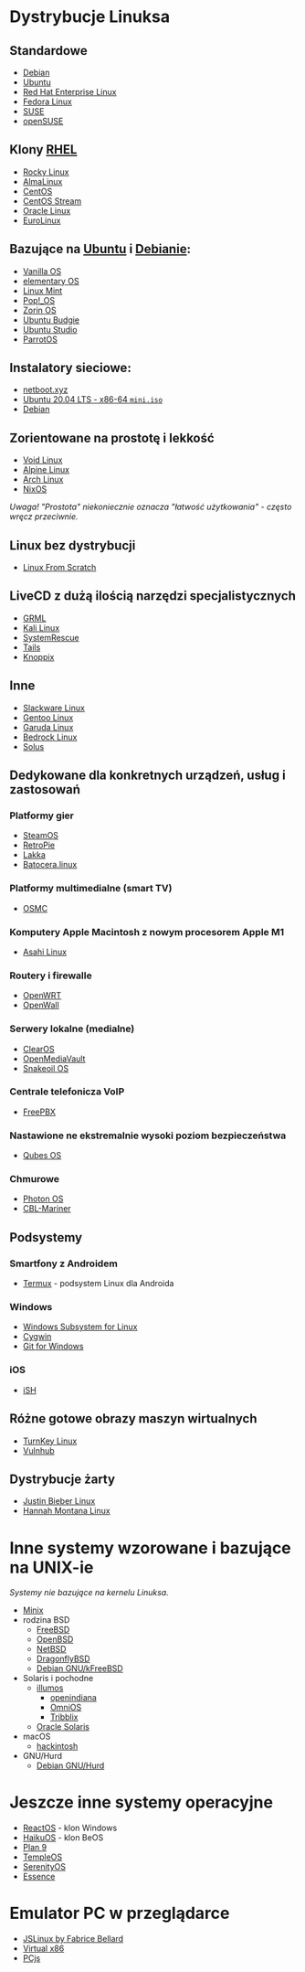 # Dystrybucje Linuksa

## Standardowe

* [Debian](https://www.debian.org/)
* [Ubuntu](https://ubuntu.com/)
* [Red Hat Enterprise Linux](https://www.redhat.com/en/technologies/linux-platforms/enterprise-linux)
* [Fedora Linux](https://fedoraproject.org/)
* [SUSE](https://www.suse.com/)
* [openSUSE](https://www.opensuse.org/)

## Klony [RHEL](https://www.redhat.com/en/technologies/linux-platforms/enterprise-linux)

* [Rocky Linux](https://rockylinux.org/)
* [AlmaLinux](https://almalinux.org/)
* [CentOS](https://www.centos.org/)
* [CentOS Stream](https://www.centos.org/centos-stream/)
* [Oracle Linux](https://www.oracle.com/linux/)
* [EuroLinux](https://en.euro-linux.com/eurolinux/what-is/)

## Bazujące na [Ubuntu](https://ubuntu.com/) i [Debianie](https://www.debian.org/):

* [Vanilla OS](https://vanillaos.org/)
* [elementary OS](https://elementary.io/)
* [Linux Mint](https://linuxmint.com/)
* [Pop!\_OS](https://pop.system76.com/)
* [Zorin OS](https://zorin.com/os/)
* [Ubuntu Budgie](https://ubuntubudgie.org/)
* [Ubuntu Studio](https://ubuntustudio.org/)
* [ParrotOS](https://www.parrotsec.org/)

## Instalatory sieciowe:

- [netboot.xyz](https://netboot.xyz/)
- [Ubuntu 20.04 LTS - x86-64 `mini.iso`](http://archive.ubuntu.com/ubuntu/dists/focal/main/installer-amd64/current/legacy-images/netboot/)
- [Debian](https://www.debian.org/distrib/netinst)

## Zorientowane na prostotę i lekkość

* [Void Linux](https://voidlinux.org/)
* [Alpine Linux](https://alpinelinux.org/)
* [Arch Linux](https://archlinux.org/)
* [NixOS](https://nixos.org)

*Uwaga! "Prostota" niekoniecznie oznacza "łatwość użytkowania" - często wręcz przeciwnie.*

## Linux bez dystrybucji

* [Linux From Scratch](https://www.linuxfromscratch.org/)

## LiveCD z dużą ilością narzędzi specjalistycznych

* [GRML](https://grml.org/)
* [Kali Linux](https://www.kali.org/)
* [SystemRescue](https://www.system-rescue.org/)
* [Tails](https://tails.boum.org/)
* [Knoppix](https://www.knopper.net/knoppix/)

## Inne

* [Slackware Linux](http://www.slackware.com/)
* [Gentoo Linux](https://www.gentoo.org/)
* [Garuda Linux](https://garudalinux.org/)
* [Bedrock Linux](https://bedrocklinux.org/)
* [Solus](https://getsol.us/)

## Dedykowane dla konkretnych urządzeń, usług i zastosowań

### Platformy gier

* [SteamOS](https://store.steampowered.com/steamos)
* [RetroPie](https://retropie.org.uk/)
* [Lakka](https://www.lakka.tv/)
* [Batocera.linux](https://batocera.org/)

### Platformy multimedialne (smart TV)

* [OSMC](https://osmc.tv/)

### Komputery Apple Macintosh z nowym procesorem Apple M1

* [Asahi Linux](https://asahilinux.org/)

### Routery i firewalle

* [OpenWRT](https://openwrt.org/)
* [OpenWall](https://www.openwall.com/)

### Serwery lokalne (medialne)

* [ClearOS](https://www.clearos.com/)
* [OpenMediaVault](https://www.openmediavault.org/)
* [Snakeoil OS](https://www.snakeoil-os.net/)

### Centrale telefonicza VoIP

* [FreePBX](https://www.freepbx.org/)

### Nastawione ne ekstremalnie wysoki poziom bezpieczeństwa

* [Qubes OS](https://www.qubes-os.org/)

### Chmurowe

* [Photon OS](https://vmware.github.io/photon/)
* [CBL-Mariner](https://microsoft.github.io/CBL-Mariner/)

## Podsystemy

### Smartfony z Androidem

* [Termux](https://termux.dev/) - podsystem Linux dla Androida

### Windows

* [Windows Subsystem for Linux](https://learn.microsoft.com/en-us/windows/wsl/about)
* [Cygwin](https://www.cygwin.com/)
* [Git for Windows](https://gitforwindows.org/)

### iOS

* [iSH](https://ish.app/)

## Różne gotowe obrazy maszyn wirtualnych

* [TurnKey Linux](https://www.turnkeylinux.org/)
* [Vulnhub](https://www.vulnhub.com/)

## Dystrybucje żarty

* [Justin Bieber Linux](https://biebian.sourceforge.net/)
* [Hannah Montana Linux](https://hannahmontana.sourceforge.net/)

# Inne systemy wzorowane i bazujące na UNIX-ie

*Systemy nie bazujące na kernelu Linuksa.*

* [Minix](https://www.minix3.org/)
* rodzina BSD
    * [FreeBSD](https://www.freebsd.org/)
    * [OpenBSD](https://www.openbsd.org/)
    * [NetBSD](https://www.netbsd.org/)
    * [DragonflyBSD](https://www.dragonflybsd.org/)
    * [Debian GNU/kFreeBSD](https://www.debian.org/ports/kfreebsd-gnu/)
* Solaris i pochodne
    * [illumos](https://illumos.org/)
        * [openindiana](https://www.openindiana.org/)
        * [OmniOS](https://omnios.org/)
        * [Tribblix](http://www.tribblix.org/)
    * [Oracle Solaris](https://www.oracle.com/solaris/)
* macOS
    * [hackintosh](https://hackintosh.com/)
* GNU/Hurd
    * [Debian GNU/Hurd](https://www.debian.org/ports/hurd/)

# Jeszcze inne systemy operacyjne

* [ReactOS](https://reactos.org/) - klon Windows
* [HaikuOS](https://www.haiku-os.org/) - klon BeOS
* [Plan 9](https://p9f.org/)
* [TempleOS](https://templeos.org/)
* [SerenityOS](https://serenityos.org)
* [Essence](https://nakst.gitlab.io/essence)

# Emulator PC w przeglądarce

* [JSLinux by Fabrice Bellard](https://bellard.org/jslinux/)
* [Virtual x86](https://copy.sh/v86/)
* [PCjs](https://www.pcjs.org/)

